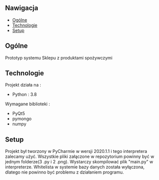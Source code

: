 ## Nawigacja
* [Ogólne](#Ogólne)
* [Technologie](#Technologie)
* [Setup](#setup)

## Ogólne
Prototyp systemu Sklepu z produktami spożywczymi
	
## Technologie
Projekt działa na : 
* Python : 3.8

Wymagane biblioteki : 
* PyQt5
* pymongo
* numpy
	
## Setup
Projekt był tworzony w PyCharmie w wersji 2020.1.1 i tego interpretera zalecamy użyć.
Wszystkie pliki załączone w repozytorium powinny być w jednym folderze(3 .py i 2 .png).
Wystarczy skompilować plik "main.py" w interpreterze.
Whitelista w systemie bazy danych została wyłączona, dlatego nie powinno być problemu z działaniem programu.


